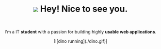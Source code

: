 

<div align="center">
<h1><img src="https://emojis.slackmojis.com/emojis/images/1531849430/4246/blob-sunglasses.gif?1531849430" width="30"/> Hey! Nice to see you.</h1>

<br>

<p> I'm a IT <strong>student</strong> with a passion for building highly <strong>usable web applications</strong>.</p>
[![dino running](./dino.gif)]
</div>




